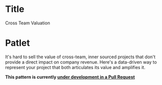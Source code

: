 # Title

Cross Team Valuation

# Patlet

It's hard to sell the value of cross-team, inner sourced projects that don't provide a direct impact on company revenue. Here's a data-driven way to represent your project that both articulates its value and amplifies it.

**This pattern is currently [under development in a Pull Request](https://github.com/paypal/InnerSourcePatterns/pull/87)**
